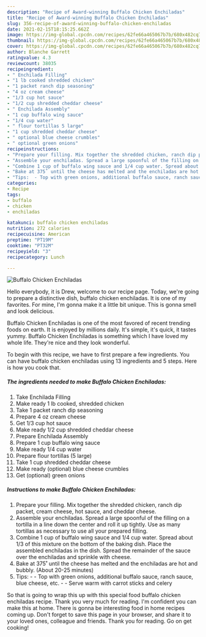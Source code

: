 ```yaml
---
description: "Recipe of Award-winning Buffalo Chicken Enchiladas"
title: "Recipe of Award-winning Buffalo Chicken Enchiladas"
slug: 356-recipe-of-award-winning-buffalo-chicken-enchiladas
date: 2021-02-15T18:15:25.662Z
image: https://img-global.cpcdn.com/recipes/62fe66a465067b7b/680x482cq70/buffalo-chicken-enchiladas-recipe-main-photo.jpg
thumbnail: https://img-global.cpcdn.com/recipes/62fe66a465067b7b/680x482cq70/buffalo-chicken-enchiladas-recipe-main-photo.jpg
cover: https://img-global.cpcdn.com/recipes/62fe66a465067b7b/680x482cq70/buffalo-chicken-enchiladas-recipe-main-photo.jpg
author: Blanche Garrett
ratingvalue: 4.3
reviewcount: 38035
recipeingredient:
- " Enchilada Filling"
- "1 lb cooked shredded chicken"
- "1 packet ranch dip seasoning"
- "4 oz cream cheese"
- "1/3 cup hot sauce"
- "1/2 cup shredded cheddar cheese"
- " Enchilada Assembly"
- "1 cup buffalo wing sauce"
- "1/4 cup water"
- " flour tortillas 5 large"
- "1 cup shredded cheddar cheese"
- " optional blue cheese crumbles"
- " optional green onions"
recipeinstructions:
- "Prepare your filling. Mix together the shredded chicken, ranch dip packet, cream cheese, hot sauce, and cheddar cheese."
- "Assemble your enchiladas. Spread a large spoonful of the filling on a tortilla in a line down the center and roll it up tightly. Use as many tortillas as necessary to use all your prepared filling."
- "Combine 1 cup of buffalo wing sauce and 1/4 cup water. Spread about 1/3 of this mixture on the bottom of the baking dish. Place the assembled enchiladas in the dish. Spread the remainder of the sauce over the enchiladas and sprinkle with cheese."
- "Bake at 375˚ until the cheese has melted and the enchiladas are hot and bubbly. (About 20-25 minutes)"
- "Tips:  - Top with green onions, additional buffalo sauce, ranch sauce, blue cheese, etc.  - Serve warm with carrot sticks and celery"
categories:
- Recipe
tags:
- buffalo
- chicken
- enchiladas

katakunci: buffalo chicken enchiladas 
nutrition: 272 calories
recipecuisine: American
preptime: "PT19M"
cooktime: "PT32M"
recipeyield: "3"
recipecategory: Lunch

---
```



![Buffalo Chicken Enchiladas](https://img-global.cpcdn.com/recipes/62fe66a465067b7b/680x482cq70/buffalo-chicken-enchiladas-recipe-main-photo.jpg)

Hello everybody, it is Drew, welcome to our recipe page. Today, we're going to prepare a distinctive dish, buffalo chicken enchiladas. It is one of my favorites. For mine, I'm gonna make it a little bit unique. This is gonna smell and look delicious.

Buffalo Chicken Enchiladas is one of the most favored of recent trending foods on earth. It is enjoyed by millions daily. It's simple, it's quick, it tastes yummy. Buffalo Chicken Enchiladas is something which I have loved my whole life. They're nice and they look wonderful.




To begin with this recipe, we have to first prepare a few ingredients. You can have buffalo chicken enchiladas using 13 ingredients and 5 steps. Here is how you cook that.

<!--inarticleads1-->

##### The ingredients needed to make Buffalo Chicken Enchiladas:

1. Take  Enchilada Filling
1. Make ready 1 lb cooked, shredded chicken
1. Take 1 packet ranch dip seasoning
1. Prepare 4 oz cream cheese
1. Get 1/3 cup hot sauce
1. Make ready 1/2 cup shredded cheddar cheese
1. Prepare  Enchilada Assembly
1. Prepare 1 cup buffalo wing sauce
1. Make ready 1/4 cup water
1. Prepare  flour tortillas (5 large)
1. Take 1 cup shredded cheddar cheese
1. Make ready  (optional) blue cheese crumbles
1. Get  (optional) green onions




<!--inarticleads2-->

##### Instructions to make Buffalo Chicken Enchiladas:

1. Prepare your filling. Mix together the shredded chicken, ranch dip packet, cream cheese, hot sauce, and cheddar cheese.
1. Assemble your enchiladas. Spread a large spoonful of the filling on a tortilla in a line down the center and roll it up tightly. Use as many tortillas as necessary to use all your prepared filling.
1. Combine 1 cup of buffalo wing sauce and 1/4 cup water. Spread about 1/3 of this mixture on the bottom of the baking dish. Place the assembled enchiladas in the dish. Spread the remainder of the sauce over the enchiladas and sprinkle with cheese.
1. Bake at 375˚ until the cheese has melted and the enchiladas are hot and bubbly. (About 20-25 minutes)
1. Tips:  - - Top with green onions, additional buffalo sauce, ranch sauce, blue cheese, etc.  - - Serve warm with carrot sticks and celery




So that is going to wrap this up with this special food buffalo chicken enchiladas recipe. Thank you very much for reading. I'm confident you can make this at home. There is gonna be interesting food in home recipes coming up. Don't forget to save this page in your browser, and share it to your loved ones, colleague and friends. Thank you for reading. Go on get cooking!
